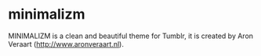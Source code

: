 minimalizm
==========

MINIMALIZM is a clean and beautiful theme for Tumblr, it is created by Aron Veraart (http://www.aronveraart.nl).
